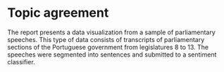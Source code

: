 # Topic agreement

The report presents a data visualization from a sample of parliamentary speeches. This type of data consists of transcripts of parliamentary sections of the Portuguese government from legislatures 8 to 13. The speeches were segmented into sentences and submitted to a sentiment classifier. 
